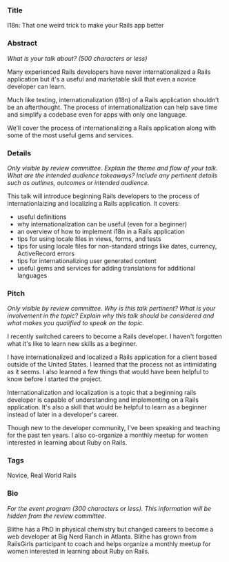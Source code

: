 ### Title

I18n: That one weird trick to make your Rails app better

### Abstract

_What is your talk about? (500 characters or less)_

Many experienced Rails developers have never internationalized a Rails application but it's a useful and marketable skill that even a novice developer can learn. 

Much like testing, internationalization (i18n) of a Rails application shouldn’t be an afterthought. The process of internationalization can help save time and simplify a codebase even for apps with only one language.

We’ll cover the process of internationalizing a Rails application along with some of the most useful gems and services.

### Details

_Only visible by review committee._
_Explain the theme and flow of your talk. What are the intended audience takeaways?_
_Include any pertinent details such as outlines, outcomes or intended audience._

This talk will introduce beginning Rails developers to the process of internationlaizing and localizing a Rails application. It covers:

* useful definitions
* why internationalization can be useful (even for a beginner)
* an overview of how to implement i18n in a Rails application
* tips for using locale files in views, forms, and tests
* tips for using locale files for non-standard strings like dates, currency, ActiveRecord errors
* tips for internationalizing user generated content
* useful gems and services for adding translations for additional languages

### Pitch

_Only visible by review committee._
_Why is this talk pertinent? What is your involvement in the topic?_
_Explain why this talk should be considered and what makes you qualified to speak on the topic._

I recently switched careers to become a Rails developer. I haven't forgotten what it's like to learn new skills as a beginner.

I have internationalized and localized a Rails application for a client based outside of the United States. I learned that the process not as intimidating as it seems. I also learned a few things that would have been helpful to know before I started the project.

Internationalization and localization is a topic that a beginning rails developer is capable of understanding and implementing on a Rails application. It's also a skill that would be helpful to learn as a beginner instead of later in a developer's career.

Though new to the developer community, I've been speaking and teaching for the past ten years. I also co-organize a monthly meetup for women interested in learning about Ruby on Rails. 

### Tags

Novice, Real World Rails

### Bio

_For the event program (300 characters or less)._
_This information will be hidden from the review committee._

Blithe has a PhD in physical chemistry but changed careers to become a web developer at Big Nerd Ranch in Atlanta. Blithe has grown from RailsGirls participant to coach and helps organize a monthly meetup for women interested in learning about Ruby on Rails.

